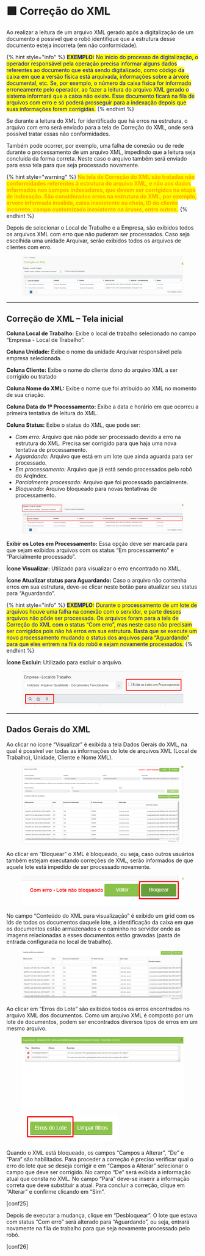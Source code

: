 # 🟩 Correção do XML

Ao realizar a leitura de um arquivo XML gerado após a digitalização de um documento é possível que o robô identifique que a estrutura desse documento esteja incorreta (em não conformidade).

{% hint style="info" %}
<mark style="color:blue;">**EXEMPLO:**</mark> <mark style="color:blue;"></mark><mark style="color:blue;">No início do processo de digitalização, o operador responsável pela operação precisa informar alguns dados referentes ao documento que está sendo digitalizado, como código da caixa em que a versão física está arquivada, informações sobre a árvore documental, etc. Se, por exemplo, o número da caixa física for informado erroneamente pelo operador, ao fazer a leitura do arquivo XML gerado o sistema informará que a caixa não existe. Esse documento ficará na fila de arquivos com erro e só poderá prosseguir para a indexação depois que suas informações forem corrigidas.</mark>
{% endhint %}

Se durante a leitura do XML for identificado que há erros na estrutura, o arquivo com erro será enviado para a tela de Correção do XML, onde será possível tratar essas não conformidades. &#x20;

Também pode ocorrer, por exemplo, uma falha de conexão ou de rede durante o processamento de um arquivo XML, impedindo que a leitura seja concluída da forma correta. Neste caso o arquivo também será enviado para essa tela para que seja processado novamente.&#x20;

{% hint style="warning" %}
<mark style="color:orange;">**Na tela de Correção do XML são tratadas não conformidades referentes à estrutura do arquivo XML, e não aos dados informados nos campos indexadores, que devem ser corrigidos na etapa de indexação. São considerados erros na estrutura do XML, por exemplo, árvore informada inválida, caixa inexistente ou cheia, ID do cliente incorreto, campo customizado inexistente na árvore, entre outros.**</mark>
{% endhint %}

Depois de selecionar o Local de Trabalho e a Empresa, são exibidos todos os arquivos XML com erro que não puderam ser processados. Caso seja escolhida uma unidade Arquivar, serão exibidos todos os arquivos de clientes com erro. &#x20;

<figure><img src="../.gitbook/assets/conf17.png" alt=""><figcaption></figcaption></figure>

***

## Correção de XML – Tela inicial&#x20;

**Coluna Local de Trabalho:** Exibe o local de trabalho selecionado no campo “Empresa - Local de Trabalho”. &#x20;

**Coluna Unidade:** Exibe o nome da unidade Arquivar responsável pela empresa selecionada. &#x20;

**Coluna Cliente:** Exibe o nome do cliente dono do arquivo XML a ser corrigido ou tratado&#x20;

**Coluna Nome do XML:** Exibe o nome que foi atribuído ao XML no momento de sua criação.&#x20;

**Coluna Data do 1º Processamento:** Exibe a data e horário em que ocorreu a primeira tentativa de leitura do XML.&#x20;

**Coluna Status:** Exibe o status do XML, que pode ser:&#x20;

* _Com erro:_ Arquivo que não pôde ser processado devido a erro na estrutura do XML. Precisa ser corrigido para que haja uma nova tentativa de processamento.&#x20;
* _Aguardando:_ Arquivo que está em um lote que ainda aguarda para ser processado. &#x20;
* _Em processamento:_ Arquivo que já está sendo processados pelo robô do ArqIndex.&#x20;
* _Parcialmente processado:_ Arquivo que foi processado parcialmente. &#x20;
* _Bloqueado:_ Arquivo bloqueado para novas tentativas de processamento. &#x20;

<figure><img src="../.gitbook/assets/conf18.png" alt=""><figcaption></figcaption></figure>

**Exibir os Lotes em Processamento:** Essa opção deve ser marcada para que sejam exibidos arquivos com os status “Em processamento” e “Parcialmente processado”.&#x20;

**Ícone Visualizar:** Utilizado para visualizar o erro encontrado no XML.&#x20;

**Ícone Atualizar status para Aguardando:** Caso o arquivo não contenha erros em sua estrutura, deve-se clicar neste botão para atualizar seu status para “Aguardando”.&#x20;

{% hint style="info" %}
<mark style="color:blue;">**EXEMPLO:**</mark> <mark style="color:blue;"></mark><mark style="color:blue;">Durante o processamento de um lote de arquivos houve uma falha na conexão com o servidor, e parte desses arquivos não pôde ser processada. Os arquivos foram para a tela de Correção do XML com o status “Com erro”, mas neste caso não precisam ser corrigidos pois não há erros em sua estrutura. Basta que se execute um novo processamento mudando o status dos arquivos para “Aguardando” para que eles entrem na fila do robô e sejam novamente processados.</mark>  &#x20;
{% endhint %}

**Ícone Excluir:** Utilizado para excluir o arquivo. &#x20;

<figure><img src="../.gitbook/assets/conf19.png" alt=""><figcaption></figcaption></figure>

***

## Dados Gerais do XML&#x20;

Ao clicar no ícone “Visualizar” é exibida a tela Dados Gerais do XML, na qual é possível ver todas as informações do lote de arquivos XML (Local de Trabalho), Unidade, Cliente e Nome XML). &#x20;

<figure><img src="../.gitbook/assets/conf20.png" alt=""><figcaption></figcaption></figure>

Ao clicar em “Bloquear” o XML é bloqueado, ou seja, caso outros usuários também estejam executando correções de XML, serão informados de que aquele lote está impedido de ser processado novamente. &#x20;

<figure><img src="../.gitbook/assets/conf21.png" alt=""><figcaption></figcaption></figure>

No campo “Conteúdo do XML para visualização” é exibido um grid com os Ids de todos os documentos daquele lote, a identificação da caixa em que os documentos estão armazenados e o caminho no servidor onde as imagens relacionadas a esses documentos estão gravadas (pasta de entrada configurada no local de trabalho).    &#x20;

<figure><img src="../.gitbook/assets/conf22.png" alt=""><figcaption></figcaption></figure>

Ao clicar em “Erros do Lote” são exibidos todos os erros encontrados no arquivo XML dos documentos. Como um arquivo XML é composto por um lote de documentos, podem ser encontrados diversos tipos de erros em um mesmo arquivo. &#x20;

<div>

<figure><img src="../.gitbook/assets/conf23.png" alt="" width="563"><figcaption></figcaption></figure>

 

<figure><img src="../.gitbook/assets/conf24 (1).png" alt=""><figcaption></figcaption></figure>

</div>

Quando o XML está bloqueado, os campos “Campos a Alterar”, “De” e “Para” são habilitados. Para proceder a correção é preciso verificar qual o erro do lote que se deseja corrigir e em “Campos a Alterar” selecionar o campo que deve ser corrigido. No campo “De” será exibida a informação atual que consta no XML. No campo “Para” deve-se inserir a informação correta que deve substituir a atual. Para concluir a correção, clique em “Alterar” e confirme clicando em “Sim”.&#x20;

\[conf25]&#x20;

Depois de executar a mudança, clique em “Desbloquear”. O lote que estava com status “Com erro” será alterado para “Aguardando”, ou seja, entrará novamente na fila de trabalho para que seja novamente processado pelo robô.&#x20;

\[conf26]&#x20;

